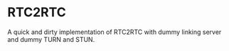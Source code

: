 # RTC2RTC
A quick and dirty implementation of RTC2RTC with dummy linking server and dummy TURN and STUN.
